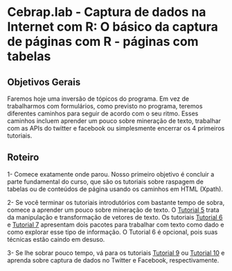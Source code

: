 #  Cebrap.lab - Captura de dados na Internet com R: O básico da captura de páginas com R - páginas com tabelas

## Objetivos Gerais

Faremos hoje uma inversão de tópicos do programa. Em vez de trabalharmos com formulários, como previsto no programa, teremos diferentes caminhos para seguir de acordo com o seu ritmo. Esses caminhos incluem aprender um pouco sobre mineração de texto, trabalhar com as APIs do twitter e facebook ou simplesmente encerrar os 4 primeiros tutoriais.


## Roteiro

1- Comece exatamente onde parou. Nosso primeiro objetivo é concluir a parte fundamental do curso, que são os tutoriais sobre raspagem de tabelas ou de conteúdos de página usando os caminhos em HTML (Xpath).

2- Se você terminar os tutoriais introdutórios com bastante tempo de sobra, comece a aprender um pouco sobre mineração de texto. O [Tutorial 5](https://github.com/leobarone/cebrap_lab_raspagem_r/blob/master/tutorials/webscraping_tutorial05.Rmd) trata da manipulação e transformação de vetores de texto. Os tutoriais [Tutorial 6](https://github.com/leobarone/cebrap_lab_raspagem_r/blob/master/tutorials/webscraping_tutorial06.Rmd) e [Tutorial 7](https://github.com/leobarone/cebrap_lab_raspagem_r/blob/master/tutorials/webscraping_tutorial07.Rmd) apresentam dois pacotes para trabalhar com texto como dado e como explorar esse tipo de informação. O Tutorial 6 é opcional, pois suas técnicas estão caindo em desuso.

3- Se lhe sobrar pouco tempo, vá para os tutoriais [Tutorial 9](https://github.com/leobarone/cebrap_lab_raspagem_r/blob/master/tutorials/webscraping_tutorial09.Rmd) ou [Tutorial 10](https://github.com/leobarone/cebrap_lab_raspagem_r/blob/master/tutorials/webscraping_tutorial10.Rmd) e aprenda sobre captura de dados no Twitter e Facebook, respectivamente.